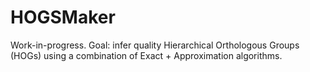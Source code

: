 # HOGSMaker

Work-in-progress.  Goal: infer quality Hierarchical Orthologous Groups (HOGs) using a combination of Exact + Approximation algorithms.
